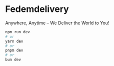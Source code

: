 # Fedemdelivery

Anywhere, Anytime – We Deliver the World to You!

```bash
npm run dev
# or
yarn dev
# or
pnpm dev
# or
bun dev
